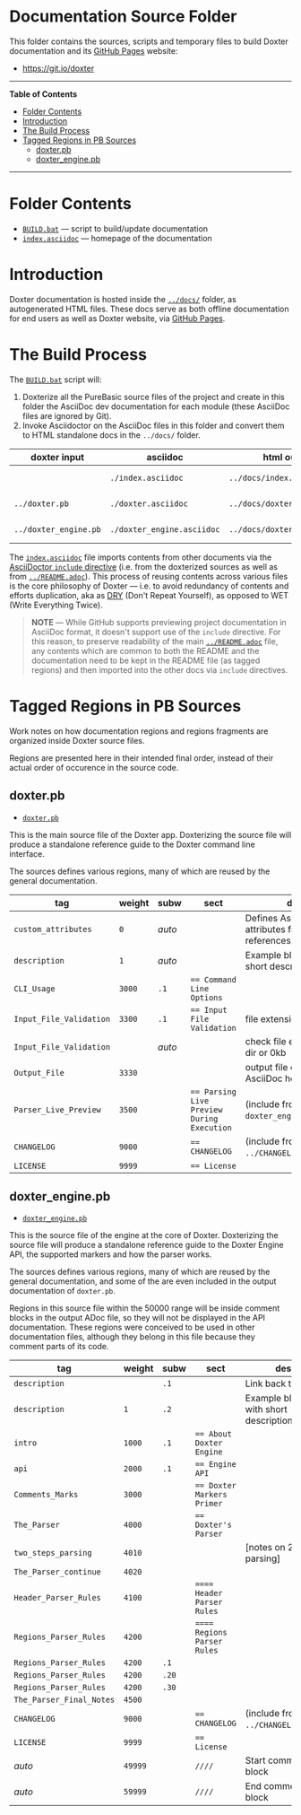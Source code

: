 # Documentation Source Folder

This folder contains the sources, scripts and temporary files to build Doxter documentation and its [GitHub Pages] website:

- https://git.io/doxter


-----

**Table of Contents**

<!-- MarkdownTOC autolink="true" bracket="round" autoanchor="false" lowercase="only_ascii" uri_encoding="true" levels="1,2,3" -->

- [Folder Contents](#folder-contents)
- [Introduction](#introduction)
- [The Build Process](#the-build-process)
- [Tagged Regions in PB Sources](#tagged-regions-in-pb-sources)
    - [doxter.pb](#doxterpb)
    - [doxter_engine.pb](#doxter_enginepb)

<!-- /MarkdownTOC -->

-----

# Folder Contents

- [`BUILD.bat`][BUILD] — script to build/update documentation
- [`index.asciidoc`][index adoc] — homepage of the documentation

# Introduction

Doxter documentation is hosted inside the [`../docs/`][docs] folder, as autogenerated HTML files. These docs serve as both offline documentation for end users as well as Doxter website, via [GitHub Pages].

# The Build Process

The [`BUILD.bat`][BUILD] script will:

1. Doxterize all the PureBasic source files of the project and create in this folder the AsciiDoc dev documentation for each module (these AsciiDoc files are ignored by Git).
2. Invoke Asciidoctor on the AsciiDoc files in this folder and convert them to HTML standalone docs in the `../docs/` folder.

|      doxter input     |          asciidoc          |         html output          |       description       |
|-----------------------|----------------------------|------------------------------|-------------------------|
|                       | `./index.asciidoc`         | `../docs/index.html`         | Documentation homepage. |
| `../doxter.pb`        | `./doxter.asciidoc`        | `../docs/doxter.html`        | Doxter CLI dev docs.    |
| `../doxter_engine.pb` | `./doxter_engine.asciidoc` | `../docs/doxter_engine.html` | Doxter Engine API docs. |

The [`index.asciidoc`][index adoc] file imports contents from other documents via the [AsciiDoctor `include` directive][ADoc inc] (i.e. from the doxterized sources as well as from [`../README.adoc`][README]). This process of reusing contents across various files is the core philosophy of Doxter — i.e. to avoid redundancy of contents and efforts duplication, aka as [DRY]  (Don't Repeat Yourself), as opposed to WET (Write Everything Twice).

> __NOTE__ — While GitHub supports previewing project documentation in AsciiDoc format, it doesn't support use of the `include` directive. For this reason, to preserve readability of the main [`../README.adoc`][README] file, any contents which are common to both the README and the documentation need to be kept in the README file (as tagged regions) and then imported into the other docs via `include` directives.


# Tagged Regions in PB Sources

Work notes on how documentation regions and regions fragments are organized inside Doxter source files.

Regions are presented here in their intended final order, instead of their actual order of occurence in the source code.

## doxter.pb

- [`doxter.pb`][doxter.pb]

This is the main source file of the Doxter app.
Doxterizing the source file will produce a standalone reference guide to the Doxter command line interface.

The sources defines various regions, many of which are reused by the general documentation.

|           tag           | weight |  subw  |                    sect                    |                        desc                       |
|-------------------------|--------|--------|--------------------------------------------|---------------------------------------------------|
| `custom_attributes`     | `0`    | _auto_ |                                            | Defines AsciiDoc attributes for cross references. |
| `description`           | `1`    | _auto_ |                                            | Example block with short description.             |
| `CLI_Usage`             | `3000` | `.1`   | `== Command Line Options`                  |                                                   |
| `Input_File_Validation` | `3300` | `.1`   | `== Input File Validation`                 | file extensions                                   |
| `Input_File_Validation` |        | _auto_ |                                            | check file exists, is not dir or 0kb              |
| `Output_File`           | `3330` |        |                                            | output file depending on AsciiDoc header          |
| `Parser_Live_Preview`   | `3500` |        | `== Parsing Live Preview During Execution` | (include from `doxter_engine.asciidoc`)           |
| `CHANGELOG`             | `9000` |        | `== CHANGELOG`                             | (include from `../CHANGELOG.adoc`)                |
| `LICENSE`               | `9999` |        | `== License`                               |                                                   |

## doxter_engine.pb

- [`doxter_engine.pb`][doxter_engine.pb]

This is the source file of the engine at the core of Doxter.
Doxterizing the source file will produce a standalone reference guide to the Doxter Engine API, the supported markers and how the parser works.

The sources defines various regions, many of which are reused by the general documentation, and some of the are even included in the output documentation of `doxter.pb`.

Regions in this source file within the 50000 range will be inside comment blocks in the output ADoc file, so they will not be displayed in the API documentation. These regions were conceived to be used in other documentation files, although they belong in this file because they comment parts of its code. 


|           tag            |  weight |  subw |             sect            |                  desc                 |
|--------------------------|---------|-------|-----------------------------|---------------------------------------|
| `description`            |         | `.1`  |                             | Link back to index.                   |
| `description`            | `1`     | `.2`  |                             | Example block with short description. |
| `intro`                  | `1000`  | `.1`  | `== About Doxter Engine`    |                                       |
| `api`                    | `2000`  | `.1`  | `== Engine API`             |                                       |
| `Comments_Marks`         | `3000`  |       | `== Doxter Markers Primer`  |                                       |
| `The_Parser`             | `4000`  |       | `== Doxter's Parser`        |                                       |
| `two_steps_parsing`      | `4010`  |       |                             | [notes on 2 steps parsing]            |
| `The_Parser_continue`    | `4020`  |       |                             |                                       |
| `Header_Parser_Rules`    | `4100`  |       | `==== Header Parser Rules`  |                                       |
| `Regions_Parser_Rules`   | `4200`  |       | `==== Regions Parser Rules` |                                       |
| `Regions_Parser_Rules`   | `4200`  | `.1`  |                             |                                       |
| `Regions_Parser_Rules`   | `4200`  | `.20` |                             |                                       |
| `Regions_Parser_Rules`   | `4200`  | `.30` |                             |                                       |
| `The_Parser_Final_Notes` | `4500`  |       |                             |                                       |
| `CHANGELOG`              | `9000`  |       | `== CHANGELOG`              | (include from `../CHANGELOG.adoc`)    |
| `LICENSE`                | `9999`  |       | `== License`                |                                       |
| _auto_                   | `49999` |       | `////`                      | Start comment block                   |
| _auto_                   | `59999` |       | `////`                      | End comment block                     |



<!-- 
| `ttt` | `www` |         | `xxxxx`   |   |
| `ttt` | `www` | `.ssss` | `xxxxx`   |   |
-->

<!-----------------------------------------------------------------------------
                               REFERENCE LINKS                                
------------------------------------------------------------------------------>

[GitHub Pages]: https://pages.github.com/ "Learn more about GitHub Pages"

[ADoc inc]: link:https://asciidoctor.org/docs/user-manual/#by-tagged-regions "Read Asciidoctor documentation on tagged regions"

[DRY]: https://en.wikipedia.org/wiki/Don%27t_repeat_yourself "Read more about the DRY principle on WikiPedia"

<!-- Project Files -->

[BUILD]:            ./BUILD.bat         "View source file"
[index adoc]:       ./index.asciidoc    "View source file"
[docs]:             ../docs/            "View source file"
[README]:           ../README.adoc      "View source file"
[doxter.pb]:        ../doxter.pb        "View source file"
[doxter_engine.pb]: ../doxter_engine.pb "View source file"

<!-- EOF -->